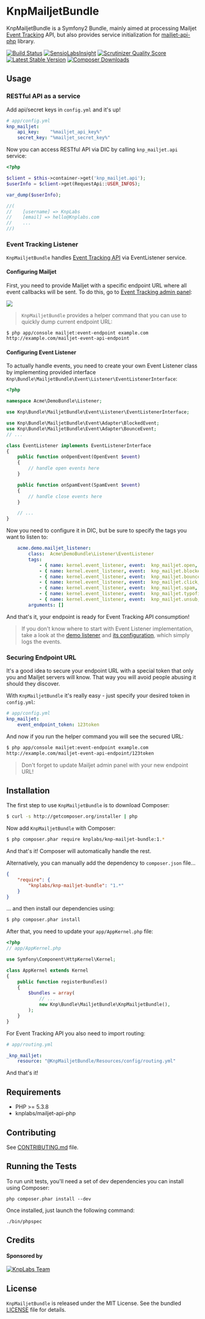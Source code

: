 KnpMailjetBundle
=========

KnpMailjetBundle is a Symfony2 Bundle, mainly aimed at processing Mailjet [Event Tracking](https://www.mailjet.com/docs/event_tracking) API,
but also provides service initialization for [mailjet-api-php](https://github.com/KnpLabs/mailjet-api-php) library.

[![Build Status](https://travis-ci.org/KnpLabs/KnpMailjetBundle.png?branch=master)](https://travis-ci.org/KnpLabs/KnpMailjetBundle)
[![SensioLabsInsight](https://insight.sensiolabs.com/projects/f52a11a7-4646-4a6e-8e40-72a59fa39650/mini.png)](https://insight.sensiolabs.com/projects/f52a11a7-4646-4a6e-8e40-72a59fa39650)
[![Scrutinizer Quality Score](https://scrutinizer-ci.com/g/KnpLabs/KnpMailjetBundle/badges/quality-score.png?s=98304706d5b454f88bfa524a22380e4dc3825129)](https://scrutinizer-ci.com/g/KnpLabs/KnpMailjetBundle/)
[![Latest Stable Version](https://poser.pugx.org/knplabs/knp-mailjet-bundle/version.png)](https://packagist.org/packages/knplabs/knp-mailjet-bundle)
[![Composer Downloads](https://poser.pugx.org/knplabs/knp-mailjet-bundle/d/total.png)](https://packagist.org/packages/knplabs/knp-mailjet-bundle)

## Usage

### RESTful API as a service

Add api/secret keys in `config.yml` and it's up!

```yaml
# app/config.yml
knp_mailjet:
    api_key:    "%mailjet_api_key%"
    secret_key: "%mailjet_secret_key%"
```

Now you can access RESTful API via DIC by calling `knp_mailjet.api` service:

```php
<?php

$client = $this->container->get('knp_mailjet.api');
$userInfo = $client->get(RequestApi::USER_INFOS);

var_dump($userInfo);

//(
//    [username] => KnpLabs
//    [email] => hello@Knplabs.com
//    ...
//)
```

### Event Tracking Listener

`KnpMailjetBundle` handles [Event Tracking API](https://www.mailjet.com/docs/event_tracking) via EventListener service.

#### Configuring Mailjet

First, you need to provide Mailjet with a specific endpoint URL where all event callbacks will be sent.
To do this, go to [Event Tracking admin panel](https://www.mailjet.com/account/triggers):

![](http://i.imgur.com/iiRQN3Y.png)

> `KnpMailjetBundle` provides a helper command that you can use to quickly dump current endpoint URL:

```bash
$ php app/console mailjet:event-endpoint example.com
http://example.com/mailjet-event-api-endpoint
```

#### Configuring Event Listener

To actually handle events, you need to create your own Event Listener class by implementing provided interface `Knp\Bundle\MailjetBundle\Event\Listener\EventListenerInterface`:

```php
<?php

namespace Acme\DemoBundle\Listener;

use Knp\Bundle\MailjetBundle\Event\Listener\EventListenerInterface;

use Knp\Bundle\MailjetBundle\Event\Adapter\BlockedEvent;
use Knp\Bundle\MailjetBundle\Event\Adapter\BounceEvent;
// ...

class EventListener implements EventListenerInterface
{
    public function onOpenEvent(OpenEvent $event)
    {
        // handle open events here
    }

    public function onSpamEvent(SpamEvent $event)
    {
        // handle close events here
    }

    // ...
}
```

Now you need to configure it in DIC, but be sure to specify the tags you want to listen to:

```yaml
    acme.demo.mailjet_listener:
        class:  Acme\DemoBundle\Listener\EventListener
        tags:
            - { name: kernel.event_listener, event:  knp_mailjet.open,    method: onOpenEvent }
            - { name: kernel.event_listener, event:  knp_mailjet.blocked, method: onBlockedEvent }
            - { name: kernel.event_listener, event:  knp_mailjet.bounce,  method: onBounceEvent }
            - { name: kernel.event_listener, event:  knp_mailjet.click,   method: onClickEvent }
            - { name: kernel.event_listener, event:  knp_mailjet.spam,    method: onSpamEvent }
            - { name: kernel.event_listener, event:  knp_mailjet.typofix, method: onTypofixEvent }
            - { name: kernel.event_listener, event:  knp_mailjet.unsub,   method: onUnsubEvent }
        arguments: []

```

And that's it, your endpoint is ready for Event Tracking API consumption!

> If you don't know where to start with Event Listener implementation, take a look at the
> [demo listener](Event/Listener/EventListener.php) and [its configuration](Resources/config/event.yml#L16-#L28), which simply logs the events.

### Securing Endpoint URL

It's a good idea to secure your endpoint URL with a special token that only you and Mailjet servers will know.
That way you will avoid people abusing it should they discover.

With `KnpMailjetBundle` it's really easy - just specify your desired token in `config.yml`:

```yaml
# app/config.yml
knp_mailjet:
    event_endpoint_token: 123token
```

And now if you run the helper command you will see the secured URL:

```bash
$ php app/console mailjet:event-endpoint example.com
http://example.com/mailjet-event-api-endpoint/123token
```

> Don't forget to update Mailjet admin panel with your new endpoint URL!

## Installation

The first step to use `KnpMailjetBundle` is to download Composer:

```bash
$ curl -s http://getcomposer.org/installer | php
```

Now add `KnpMailjetBundle` with Composer:

```bash
$ php composer.phar require knplabs/knp-mailjet-bundle:1.*
```

And that's it! Composer will automatically handle the rest.

Alternatively, you can manually add the dependency to `composer.json` file...

```json
{
    "require": {
        "knplabs/knp-mailjet-bundle": "1.*"
    }
}
```

... and then install our dependencies using:
```bash
$ php composer.phar install
```

After that, you need to update your `app/AppKernel.php` file:

```php
<?php
// app/AppKernel.php

use Symfony\Component\HttpKernel\Kernel;

class AppKernel extends Kernel
{
    public function registerBundles()
    {
        $bundles = array(
            // ...
            new Knp\Bundle\MailjetBundle\KnpMailjetBundle(),
        );
    }
}
```

For Event Tracking API you also need to import routing:

```yaml
# app/routing.yml

_knp_mailjet:
    resource: "@KnpMailjetBundle/Resources/config/routing.yml"
```

And that's it!

## Requirements

* PHP >= 5.3.8
* knplabs/mailjet-api-php

## Contributing

See [CONTRIBUTING.md](CONTRIBUTING.md) file.

## Running the Tests

To run unit tests, you'll need a set of dev dependencies you can install using Composer:

```
php composer.phar install --dev
```

Once installed, just launch the following command:

```
./bin/phpspec
```

## Credits

#### Sponsored by

[![KnpLabs Team](http://knplabs.pl/bundles/knpcorporate/images/logo.png)](http://knplabs.com)

## License

`KnpMailjetBundle` is released under the MIT License. See the bundled [LICENSE](LICENSE) file for
details.
